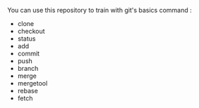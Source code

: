 
You can use this repository to train with git's basics command :
- clone
- checkout
- status
- add
- commit
- push
- branch
- merge
- mergetool
- rebase
- fetch
